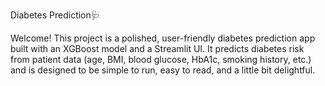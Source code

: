Diabetes Prediction🩺

Welcome! This project is a polished, user-friendly diabetes prediction app built with an XGBoost model and a Streamlit UI.
It predicts diabetes risk from patient data (age, BMI, blood glucose, HbA1c, smoking history, etc.) and is designed to be simple to run, easy to read, and a little bit delightful.
